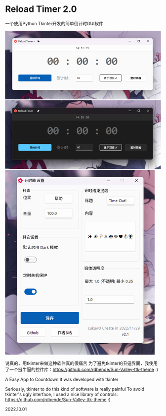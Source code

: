 # Reload Timer 2.0
一个使用Python Tkinter开发的简单倒计时GUI软件


![浅色](./img/app.png)
![暗色](./img/app-dark.png)
![设置](./img/Settings.png)

说真的，用tkinter来做这种软件真的很痛苦
为了避免tkinter的丑逼界面，我使用了一个挺牛逼的控件库：https://github.com/rdbende/Sun-Valley-ttk-theme :)


A Easy App to Countdown
It was developed with tkinter

Seriously, tkinter to do this kind of software is really painful
To avoid tkinter's ugly interface, I used a nice library of controls: https://github.com/rdbende/Sun-Valley-ttk-theme :)

2022.10.01
